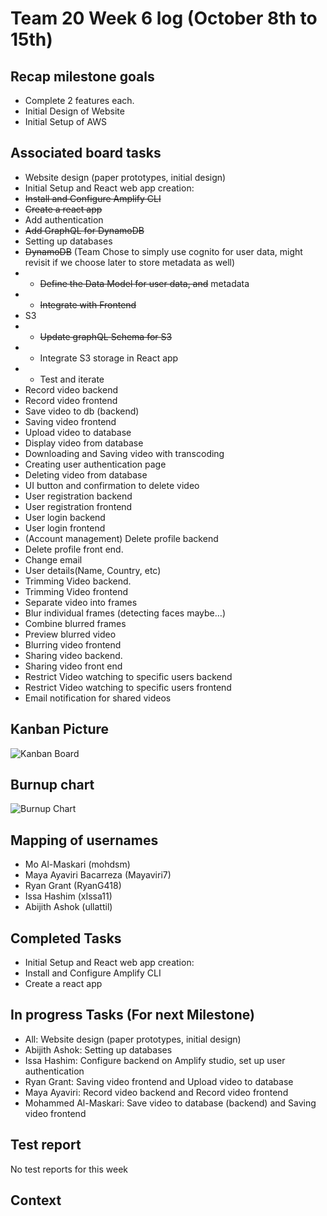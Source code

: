 # Team 20 Week 6 log (October 8th to 15th)
## Recap milestone goals
- Complete 2 features each.
- Initial Design of Website
- Initial Setup of AWS

## Associated board tasks 
- Website design (paper prototypes, initial design)
- Initial Setup and React web app creation:
- ~~Install and Configure Amplify CLI~~
- ~~Create a react app~~
- Add authentication
- ~~Add GraphQL for DynamoDB~~
- Setting up databases
- ~~DynamoDB~~ (Team Chose to simply use cognito for user data, might revisit if we choose later to store metadata as well)
- - ~~Define the Data Model for user data, and~~ metadata
- - ~~Integrate with Frontend~~
- S3
- - ~~Update graphQL Schema for S3~~
- - Integrate S3 storage in React app
- - Test and iterate
- Record video backend
- Record video frontend
- Save video to db (backend)
- Saving video frontend
- Upload video to database
- Display video from database
- Downloading and Saving video with transcoding
- Creating user authentication page
- Deleting video from database
- UI button and confirmation to delete video
- User registration backend
- User registration frontend
- User login backend
- User login frontend
- (Account management) Delete profile backend
- Delete profile front end.
- Change email 
- User details(Name, Country, etc)
- Trimming Video backend.
- Trimming Video frontend
- Separate video into frames
- Blur individual frames (detecting faces maybe…)
- Combine blurred frames
- Preview blurred video
- Blurring video frontend
- Sharing video backend.
- Sharing video front end
- Restrict Video watching to specific users backend
- Restrict Video watching to specific users frontend
- Email notification for shared videos

## Kanban Picture

![Kanban Board](https://i.imgur.com/jhCxcWQ.png)

## Burnup chart
![Burnup Chart](https://i.imgur.com/4Bp92Y7.png)

## Mapping of usernames 
- Mo Al-Maskari (mohdsm)
- Maya Ayaviri Bacarreza (Mayaviri7)
- Ryan Grant (RyanG418)
- Issa Hashim (xIssa11)
- Abijith Ashok (ullattil)

## Completed Tasks
- Initial Setup and React web app creation:
- Install and Configure Amplify CLI
- Create a react app

## In progress Tasks (For next Milestone)
* All: Website design (paper prototypes, initial design)
* Abijith Ashok: Setting up databases
* Issa Hashim: Configure backend on Amplify studio, set up user authentication
* Ryan Grant: Saving video frontend and Upload video to database
* Maya Ayaviri: Record video backend and Record video frontend
* Mohammed Al-Maskari: Save video to database (backend) and Saving video frontend


## Test report
No test reports for this week

## Context
